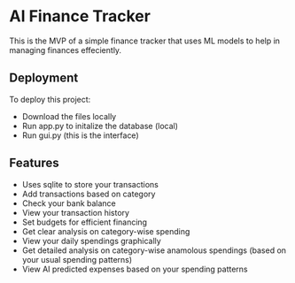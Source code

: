 # AI Finance Tracker

This is the MVP of a simple finance tracker that uses ML models to help in managing finances effeciently.


## Deployment

To deploy this project: 

- Download the files locally
- Run app.py to initalize the database (local)
- Run gui.py (this is the interface)


## Features

- Uses sqlite to store your transactions
- Add transactions based on category
- Check your bank balance
- View your transaction history
- Set budgets for efficient financing
- Get clear analysis on category-wise spending
- View your daily spendings graphically
- Get detailed analysis on category-wise anamolous spendings (based on your usual spending patterns)
- View AI predicted expenses based on your spending patterns 
